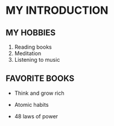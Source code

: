 # MY INTRODUCTION
## MY HOBBIES
1. Reading books
2. Meditation
3. Listening to music
## FAVORITE BOOKS
   - Think and grow rich
   + Atomic habits
   * 48 laws of power
